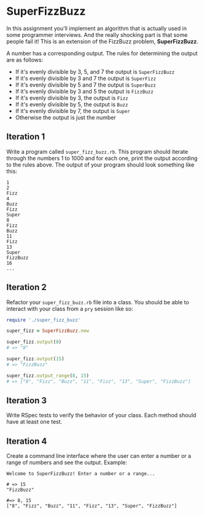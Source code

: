 
# SuperFizzBuzz

In this assignment you'll implement an algorithm that is actually used in some programmer interviews. And the really shocking part is that some people fail it! This is an extension of the FizzBuzz problem, **SuperFizzBuzz**.

A number has a corresponding output. The rules for determining the output are as follows:

*   If it's evenly divisible by 3, 5, and 7 the output is `SuperFizzBuzz`
*   If it's evenly divisible by 3 and 7 the output is `SuperFizz`
*   If it's evenly divisible by 5 and 7 the output is `SuperBuzz`
*   If it's evenly divisible by 3 and 5 the output is `FizzBuzz`
*   If it's evenly divisible by 3, the output is `Fizz`
*   If it's evenly divisible by 5, the output is `Buzz`
*   If it's evenly divisible by 7, the output is `Super`
*   Otherwise the output is just the number


## Iteration 1

Write a program called `super_fizz_buzz.rb`. This program should iterate through the numbers 1 to 1000 and for each one, print the output according to the rules above. The output of your program should look something like this:

```
1
2
Fizz
4
Buzz
Fizz
Super
8
Fizz
Buzz
11
Fizz
13
Super
FizzBuzz
16
...
```

## Iteration 2

Refactor your `super_fizz_buzz.rb` file into a class. You should be able to interact with your class from a `pry` session like so:

```ruby
require './super_fizz_buzz'

super_fizz = SuperFizzBuzz.new

super_fizz.output(8)
# => "8"

super_fizz.output(15)
# => "FizzBuzz"

super_fizz.output_range(8, 15)
# => ["8", "Fizz", "Buzz", "11", "Fizz", "13", "Super", "FizzBuzz"]
```

## Iteration 3

Write RSpec tests to verify the behavior of your class. Each method should have at least one test.

## Iteration 4

Create a command line interface where the user can enter a number or a range of numbers and see the output. Example:
```
Welcome to SuperFizzBuzz! Enter a number or a range...

# => 15
"FizzBuzz"

#=> 8, 15
["8", "Fizz", "Buzz", "11", "Fizz", "13", "Super", "FizzBuzz"]
```

